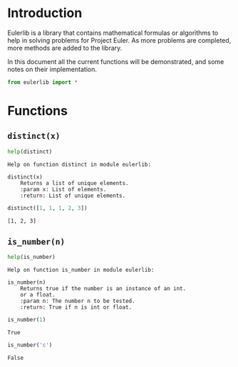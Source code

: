 # Introduction

Eulerlib is a library that contains mathematical formulas or algorithms to help in solving problems for Project Euler. As more problems are completed, more methods are added to the library.

In this document all the current functions will be demonstrated, and some notes on their implementation.


```python
from eulerlib import *
```

# Functions

## `distinct(x)`


```python
help(distinct)
```

    Help on function distinct in module eulerlib:
    
    distinct(x)
        Returns a list of unique elements.
        :param x: List of elements.
        :return: List of unique elements.
    
    


```python
distinct([1, 1, 1, 2, 3])
```




    [1, 2, 3]



## `is_number(n)`


```python
help(is_number)
```

    Help on function is_number in module eulerlib:
    
    is_number(n)
        Returns true if the number is an instance of an int.
        or a float.
        :param n: The number n to be tested.
        :return: True if n is int or float.
    
    


```python
is_number(1)
```




    True




```python
is_number('c')
```




    False




```python

```
